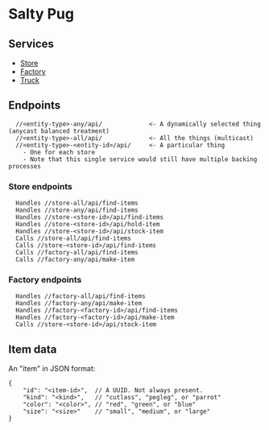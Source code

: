 # Salty Pug

## Services

 - [Store](store/)
 - [Factory](factory/)
 - [Truck](factory/)

## Endpoints

      //<entity-type>-any/api/             <- A dynamically selected thing (anycast balanced treatment)
      //<entity-type>-all/api/             <- All the things (multicast)
      //<entity-type>-<entity-id>/api/     <- A particular thing
        - One for each store
        - Note that this single service would still have multiple backing processes

### Store endpoints

      Handles //store-all/api/find-items
      Handles //store-any/api/find-items
      Handles //store-<store-id>/api/find-items
      Handles //store-<store-id>/api/hold-item
      Handles //store-<store-id>/api/stock-item
      Calls //store-all/api/find-items
      Calls //store-<store-id>/api/find-items
      Calls //factory-all/api/find-items
      Calls //factory-any/api/make-item

### Factory endpoints

      Handles //factory-all/api/find-items
      Handles //factory-any/api/make-item
      Handles //factory-<factory-id>/api/find-items
      Handles //factory-<factory-id>/api/make-item
      Calls //store-<store-id>/api/stock-item

## Item data

An "item" in JSON format:

    {
        "id": "<item-id>",  // A UUID. Not always present.
        "kind": "<kind>",   // "cutlass", "pegleg", or "parrot"
        "color": "<color>", // "red", "green", or "blue"
        "size": "<size>"    // "small", "medium", or "large"
    }
